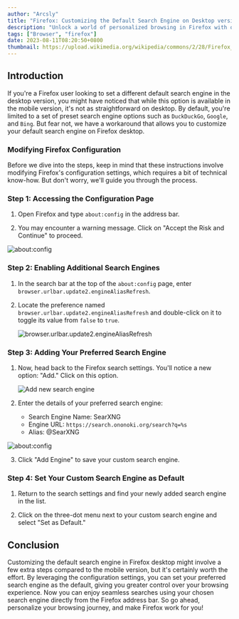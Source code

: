 ```yaml
---
author: "Arcsly"
title: "Firefox: Customizing the Default Search Engine on Desktop version"
description: "Unlock a world of personalized browsing in Firefox with our step-by-step guide. Learn how to easily customize your default search engine on the desktop version."
tags: ["Browser", "firefox"]
date: 2023-08-11T08:20:50+0800
thumbnail: https://upload.wikimedia.org/wikipedia/commons/2/28/Firefox_logo%2C_2017.svg
---
```


## Introduction

If you're a Firefox user looking to set a different default search engine in the desktop version, you might have noticed that while this option is available in the mobile version, it's not as straightforward on desktop. By default, you're limited to a set of preset search engine options such as `DuckDuckGo`, `Google`, and `Bing`. But fear not, we have a workaround that allows you to customize your default search engine on Firefox desktop.

### Modifying Firefox Configuration

Before we dive into the steps, keep in mind that these instructions involve modifying Firefox's configuration settings, which requires a bit of technical know-how. But don't worry, we'll guide you through the process.

### Step 1: Accessing the Configuration Page

1. Open Firefox and type `about:config` in the address bar.

2. You may encounter a warning message. Click on "Accept the Risk and Continue" to proceed.

![about:config](/blog/browser/custom-searchengine/about-config.png)

### Step 2: Enabling Additional Search Engines

1. In the search bar at the top of the `about:config` page, enter `browser.urlbar.update2.engineAliasRefresh`.

2. Locate the preference named `browser.urlbar.update2.engineAliasRefresh` and double-click on it to toggle its value from `false` to `true`.

   ![browser.urlbar.update2.engineAliasRefresh](/blog/browser/custom-searchengine/browser.urlbar.update2.engineAliasRefresh.png)

### Step 3: Adding Your Preferred Search Engine

1. Now, head back to the Firefox search settings. You'll notice a new option: "Add." Click on this option.

   ![Add new search engine](/blog/browser/custom-searchengine/Add.png)

2. Enter the details of your preferred search engine:

   - Search Engine Name: SearXNG
   - Engine URL: `https://search.ononoki.org/search?q=%s`
   - Alias: @SearXNG

![about:config](/blog/browser/custom-searchengine/added.png)

3. Click "Add Engine" to save your custom search engine.

### Step 4: Set Your Custom Search Engine as Default

1. Return to the search settings and find your newly added search engine in the list.

2. Click on the three-dot menu next to your custom search engine and select "Set as Default."

## Conclusion

Customizing the default search engine in Firefox desktop might involve a few extra steps compared to the mobile version, but it's certainly worth the effort. By leveraging the configuration settings, you can set your preferred search engine as the default, giving you greater control over your browsing experience. Now you can enjoy seamless searches using your chosen search engine directly from the Firefox address bar. So go ahead, personalize your browsing journey, and make Firefox work for you!
